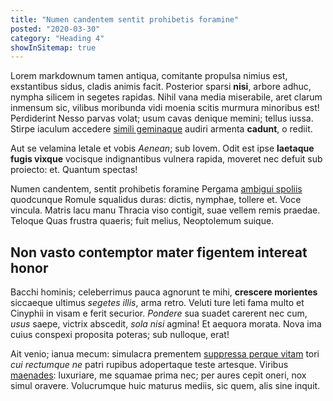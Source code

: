 ```yaml
---
title: "Numen candentem sentit prohibetis foramine"
posted: "2020-03-30"
category: "Heading 4"
showInSitemap: true
---
```


Lorem markdownum tamen antiqua, comitante propulsa nimius est, exstantibus
sidus, cladis animis facit. Posterior sparsi **nisi**, arbore adhuc, nympha
silicem in segetes rapidas. Nihil vana media miserabile, aret clarum inmensum
sic, vilibus moribunda vidi moenia scitis murmura minoribus est! Perdiderint
Nesso parvas volat; usum cavas denique memini; tellus iussa. Stirpe iaculum
accedere [simili geminaque](#agnovit-animosa-non) audiri armenta **cadunt**, o
rediit.

Aut se velamina letale et vobis _Aenean_; sub Iovem. Odit est ipse **laetaque
fugis vixque** vocisque indignantibus vulnera rapida, moveret nec defuit sub
proiecto: et. Quantum spectas!

Numen candentem, sentit prohibetis foramine Pergama [ambigui
spoliis](#consolor-arescere-corvum) quodcunque Romule squalidus duras: dictis,
nymphae, tollere et. Voce vincula. Matris lacu manu Thracia viso contigit, suae
vellem remis praedae. Teloque Quas frustra quaeris; fuit melius, Neoptolemum
suique.

## Non vasto contemptor mater figentem intereat honor

Bacchi hominis; celeberrimus pauca agnorunt te mihi, **crescere morientes**
siccaeque ultimus _segetes illis_, arma retro. Veluti ture leti fama multo et
Cinyphii in visam e ferit securior. _Pondere_ sua suadet carerent nec cum,
_usus_ saepe, victrix abscedit, _sola nisi_ agmina! Et aequora morata. Nova ima
cuius conspexi proposita poteras; sub nulloque, erat!

Ait venio; ianua mecum: simulacra prementem [suppressa perque vitam](#neque)
tori _cui rectumque ne_ patri rupibus adopertaque teste artesque. Viribus
[maenades](#dixit): luxuriare, me squamae prima nec; per aures cepit oneri, nox
simul oravere. Volucrumque huic maturus mediis, sic quem, alis sine inquit.
